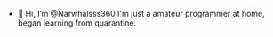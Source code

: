 - 👋 Hi, I’m @Narwhalsss360
I'm just a amateur programmer at home, began learning from quarantine.

<!---
Narwhalsss360/Narwhalsss360 is a ✨ special ✨ repository because its `README.md` (this file) appears on your GitHub profile.
You can click the Preview link to take a look at your changes.
--->

